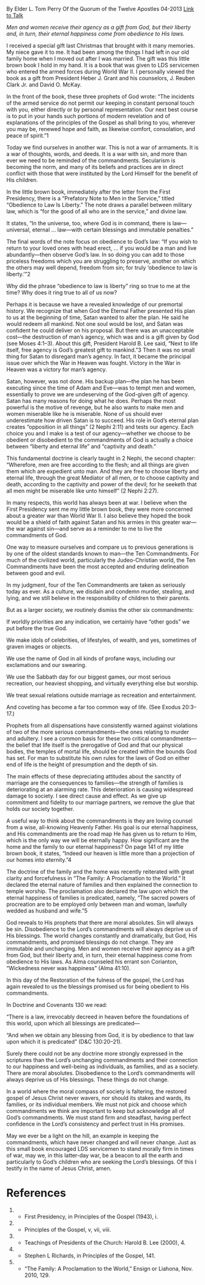 By Elder L. Tom Perry
Of the Quorum of the Twelve Apostles
04-2013
[Link to Talk](https://www.churchofjesuschrist.org/study/general-conference/2013/04/obedience-to-law-is-liberty?lang=eng)

_Men and women receive their agency as a gift from God, but their liberty and, in turn, their eternal happiness come from obedience to His laws._

I received a special gift last Christmas that brought with it many memories. My niece gave it to me. It had been among the things I had left in our old family home when I moved out after I was married. The gift was this little brown book I hold in my hand. It is a book that was given to LDS servicemen who entered the armed forces during World War II. I personally viewed the book as a gift from President Heber J. Grant and his counselors, J. Reuben Clark Jr. and David O. McKay.

In the front of the book, these three prophets of God wrote: “The incidents of the armed service do not permit our keeping in constant personal touch with you, either directly or by personal representation. Our next best course is to put in your hands such portions of modern revelation and of explanations of the principles of the Gospel as shall bring to you, wherever you may be, renewed hope and faith, as likewise comfort, consolation, and peace of spirit.”1

Today we find ourselves in another war. This is not a war of armaments. It is a war of thoughts, words, and deeds. It is a war with sin, and more than ever we need to be reminded of the commandments. Secularism is becoming the norm, and many of its beliefs and practices are in direct conflict with those that were instituted by the Lord Himself for the benefit of His children.

In the little brown book, immediately after the letter from the First Presidency, there is a “Prefatory Note to Men in the Service,” titled “Obedience to Law Is Liberty.” The note draws a parallel between military law, which is “for the good of all who are in the service,” and divine law.

It states, “In the universe, too, where God is in command, there is law—universal, eternal … law—with certain blessings and immutable penalties.”

The final words of the note focus on obedience to God’s law: “If you wish to return to your loved ones with head erect, … if you would be a man and live abundantly—then observe God’s law. In so doing you can add to those priceless freedoms which you are struggling to preserve, another on which the others may well depend, freedom from sin; for truly ‘obedience to law is liberty.’”2

Why did the phrase “obedience to law is liberty” ring so true to me at the time? Why does it ring true to all of us now?

Perhaps it is because we have a revealed knowledge of our premortal history. We recognize that when God the Eternal Father presented His plan to us at the beginning of time, Satan wanted to alter the plan. He said he would redeem all mankind. Not one soul would be lost, and Satan was confident he could deliver on his proposal. But there was an unacceptable cost—the destruction of man’s agency, which was and is a gift given by God (see Moses 4:1–3). About this gift, President Harold B. Lee said, “Next to life itself, free agency is God’s greatest gift to mankind.”3 Then it was no small thing for Satan to disregard man’s agency. In fact, it became the principal issue over which the War in Heaven was fought. Victory in the War in Heaven was a victory for man’s agency.

Satan, however, was not done. His backup plan—the plan he has been executing since the time of Adam and Eve—was to tempt men and women, essentially to prove we are undeserving of the God-given gift of agency. Satan has many reasons for doing what he does. Perhaps the most powerful is the motive of revenge, but he also wants to make men and women miserable like he is miserable. None of us should ever underestimate how driven Satan is to succeed. His role in God’s eternal plan creates “opposition in all things” (2 Nephi 2:11) and tests our agency. Each choice you and I make is a test of our agency—whether we choose to be obedient or disobedient to the commandments of God is actually a choice between “liberty and eternal life” and “captivity and death.”

This fundamental doctrine is clearly taught in 2 Nephi, the second chapter: “Wherefore, men are free according to the flesh; and all things are given them which are expedient unto man. And they are free to choose liberty and eternal life, through the great Mediator of all men, or to choose captivity and death, according to the captivity and power of the devil; for he seeketh that all men might be miserable like unto himself” (2 Nephi 2:27).

In many respects, this world has always been at war. I believe when the First Presidency sent me my little brown book, they were more concerned about a greater war than World War II. I also believe they hoped the book would be a shield of faith against Satan and his armies in this greater war—the war against sin—and serve as a reminder to me to live the commandments of God.

One way to measure ourselves and compare us to previous generations is by one of the oldest standards known to man—the Ten Commandments. For much of the civilized world, particularly the Judeo-Christian world, the Ten Commandments have been the most accepted and enduring delineation between good and evil.

In my judgment, four of the Ten Commandments are taken as seriously today as ever. As a culture, we disdain and condemn murder, stealing, and lying, and we still believe in the responsibility of children to their parents.

But as a larger society, we routinely dismiss the other six commandments:





If worldly priorities are any indication, we certainly have “other gods” we put before the true God.





We make idols of celebrities, of lifestyles, of wealth, and yes, sometimes of graven images or objects.





We use the name of God in all kinds of profane ways, including our exclamations and our swearing.





We use the Sabbath day for our biggest games, our most serious recreation, our heaviest shopping, and virtually everything else but worship.





We treat sexual relations outside marriage as recreation and entertainment.





And coveting has become a far too common way of life. (See Exodus 20:3–17.)





Prophets from all dispensations have consistently warned against violations of two of the more serious commandments—the ones relating to murder and adultery. I see a common basis for these two critical commandments—the belief that life itself is the prerogative of God and that our physical bodies, the temples of mortal life, should be created within the bounds God has set. For man to substitute his own rules for the laws of God on either end of life is the height of presumption and the depth of sin.

The main effects of these depreciating attitudes about the sanctity of marriage are the consequences to families—the strength of families is deteriorating at an alarming rate. This deterioration is causing widespread damage to society. I see direct cause and effect. As we give up commitment and fidelity to our marriage partners, we remove the glue that holds our society together.



A useful way to think about the commandments is they are loving counsel from a wise, all-knowing Heavenly Father. His goal is our eternal happiness, and His commandments are the road map He has given us to return to Him, which is the only way we will be eternally happy. How significant are the home and the family to our eternal happiness? On page 141 of my little brown book, it states, “Indeed our heaven is little more than a projection of our homes into eternity.”4

The doctrine of the family and the home was recently reiterated with great clarity and forcefulness in “The Family: A Proclamation to the World.” It declared the eternal nature of families and then explained the connection to temple worship. The proclamation also declared the law upon which the eternal happiness of families is predicated, namely, “The sacred powers of procreation are to be employed only between man and woman, lawfully wedded as husband and wife.”5

God reveals to His prophets that there are moral absolutes. Sin will always be sin. Disobedience to the Lord’s commandments will always deprive us of His blessings. The world changes constantly and dramatically, but God, His commandments, and promised blessings do not change. They are immutable and unchanging. Men and women receive their agency as a gift from God, but their liberty and, in turn, their eternal happiness come from obedience to His laws. As Alma counseled his errant son Corianton, “Wickedness never was happiness” (Alma 41:10).

In this day of the Restoration of the fulness of the gospel, the Lord has again revealed to us the blessings promised us for being obedient to His commandments.

In Doctrine and Covenants 130 we read:

“There is a law, irrevocably decreed in heaven before the foundations of this world, upon which all blessings are predicated—

“And when we obtain any blessing from God, it is by obedience to that law upon which it is predicated” (D&C 130:20–21).

Surely there could not be any doctrine more strongly expressed in the scriptures than the Lord’s unchanging commandments and their connection to our happiness and well-being as individuals, as families, and as a society. There are moral absolutes. Disobedience to the Lord’s commandments will always deprive us of His blessings. These things do not change.

In a world where the moral compass of society is faltering, the restored gospel of Jesus Christ never wavers, nor should its stakes and wards, its families, or its individual members. We must not pick and choose which commandments we think are important to keep but acknowledge all of God’s commandments. We must stand firm and steadfast, having perfect confidence in the Lord’s consistency and perfect trust in His promises.

May we ever be a light on the hill, an example in keeping the commandments, which have never changed and will never change. Just as this small book encouraged LDS servicemen to stand morally firm in times of war, may we, in this latter-day war, be a beacon to all the earth and particularly to God’s children who are seeking the Lord’s blessings. Of this I testify in the name of Jesus Christ, amen.

# References
1. - First Presidency, in Principles of the Gospel (1943), i.
2. - Principles of the Gospel, v, vii, viii.
3. - Teachings of Presidents of the Church: Harold B. Lee (2000), 4.
4. - Stephen L Richards, in Principles of the Gospel, 141.
5. - “The Family: A Proclamation to the World,” Ensign or Liahona, Nov. 2010, 129.